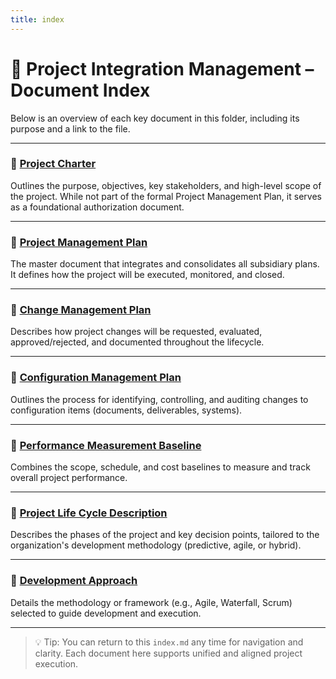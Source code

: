 ```yaml
---
title: index
---
```


# 📘 Project Integration Management – Document Index

Below is an overview of each key document in this folder, including its purpose and a link to the file.

---

### 📄 [Project Charter](./Project-Charter.md)
Outlines the purpose, objectives, key stakeholders, and high-level scope of the project. While not part of the formal Project Management Plan, it serves as a foundational authorization document.

---

### 📄 [Project Management Plan](./Project-Management-Plan.md)
The master document that integrates and consolidates all subsidiary plans. It defines how the project will be executed, monitored, and closed.

---

### 📄 [Change Management Plan](./Change-Management-Plan.md)
Describes how project changes will be requested, evaluated, approved/rejected, and documented throughout the lifecycle.

---

### 📄 [Configuration Management Plan](./Configuration-Management-Plan.md)
Outlines the process for identifying, controlling, and auditing changes to configuration items (documents, deliverables, systems).

---

### 📄 [Performance Measurement Baseline](./Performance-Measurement-Baseline.md)
Combines the scope, schedule, and cost baselines to measure and track overall project performance.

---

### 📄 [Project Life Cycle Description](./Project-Life-Cycle.md)
Describes the phases of the project and key decision points, tailored to the organization's development methodology (predictive, agile, or hybrid).

---

### 📄 [Development Approach](./Development-Approach.md)
Details the methodology or framework (e.g., Agile, Waterfall, Scrum) selected to guide development and execution.

---

> 💡 Tip: You can return to this `index.md` any time for navigation and clarity. Each document here supports unified and aligned project execution.
